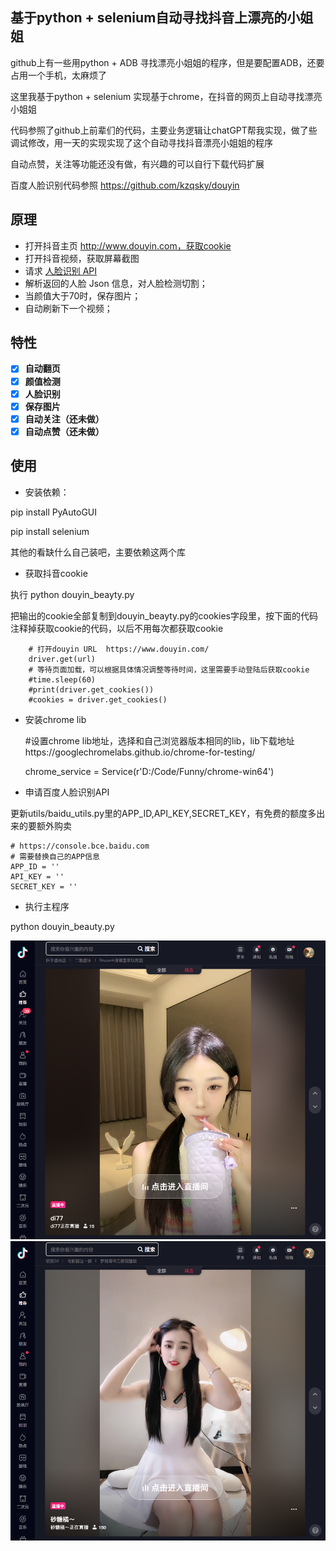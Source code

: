 ## 基于python + selenium自动寻找抖音上漂亮的小姐姐

github上有一些用python + ADB 寻找漂亮小姐姐的程序，但是要配置ADB，还要占用一个手机，太麻烦了

这里我基于python + selenium 实现基于chrome，在抖音的网页上自动寻找漂亮小姐姐 

代码参照了github上前辈们的代码，主要业务逻辑让chatGPT帮我实现，做了些调试修改，用一天的实现实现了这个自动寻找抖音漂亮小姐姐的程序

自动点赞，关注等功能还没有做，有兴趣的可以自行下载代码扩展

百度人脸识别代码参照 https://github.com/kzqsky/douyin 

## 原理

- 打开抖音主页 http://www.douyin.com，获取cookie
- 打开抖音视频，获取屏幕截图
- 请求 [人脸识别 API](https://console.bce.baidu.com)
- 解析返回的人脸 Json 信息，对人脸检测切割；
- 当颜值大于70时，保存图片；
- 自动刷新下一个视频；

##  特性
- [x] **自动翻页**
- [x] **颜值检测**
- [x] **人脸识别**
- [x] **保存图片**
- [x] **自动关注（还未做）**
- [x] **自动点赞（还未做）**

## 使用

- 安装依赖：

pip install PyAutoGUI 

pip install selenium

其他的看缺什么自己装吧，主要依赖这两个库

- 获取抖音cookie

执行 python douyin_beayty.py

把输出的cookie全部复制到douyin_beayty.py的cookies字段里，按下面的代码注释掉获取cookie的代码，以后不用每次都获取cookie

        # 打开douyin URL  https://www.douyin.com/
        driver.get(url)
        # 等待页面加载，可以根据具体情况调整等待时间，这里需要手动登陆后获取cookie
        #time.sleep(60)
        #print(driver.get_cookies())
        #cookies = driver.get_cookies()

- 安装chrome lib
    
   
    #设置chrome lib地址，选择和自己浏览器版本相同的lib，lib下载地址https://googlechromelabs.github.io/chrome-for-testing/
    
    chrome_service = Service(r'D:/Code/Funny/chrome-win64')

- 申请百度人脸识别API

更新utils/baidu_utils.py里的APP_ID,API_KEY,SECRET_KEY，有免费的额度多出来的要额外购卖

    # https://console.bce.baidu.com
    # 需要替换自己的APP信息
    APP_ID = ''
    API_KEY = ''
    SECRET_KEY = ''

- 执行主程序

python douyin_beauty.py


![Image](https://github.com/ubfish/douyin_beauty/blob/main/img/%E9%98%BF%E4%BA%A6%E7%9A%84%E6%97%85%E8%A1%8C.png)
![Image](https://github.com/ubfish/douyin_beauty/blob/main/img/%E6%9E%97%E5%88%9D%E4%B8%80.png)